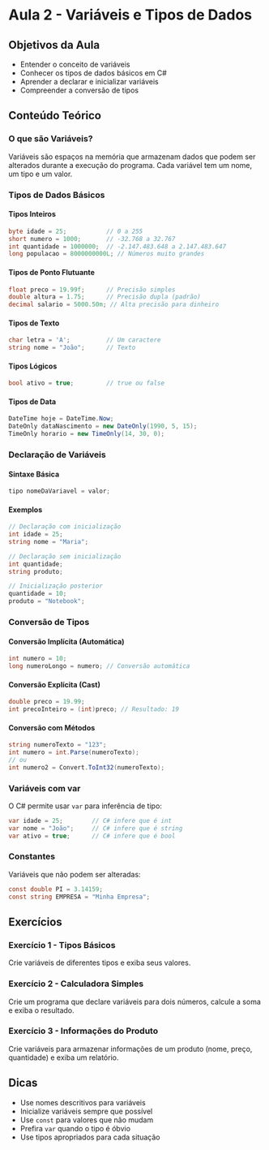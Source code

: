 # Aula 2 - Variáveis e Tipos de Dados

## Objetivos da Aula
- Entender o conceito de variáveis
- Conhecer os tipos de dados básicos em C#
- Aprender a declarar e inicializar variáveis
- Compreender a conversão de tipos

## Conteúdo Teórico

### O que são Variáveis?
Variáveis são espaços na memória que armazenam dados que podem ser alterados durante a execução do programa. Cada variável tem um nome, um tipo e um valor.

### Tipos de Dados Básicos

#### Tipos Inteiros
```csharp
byte idade = 25;           // 0 a 255
short numero = 1000;       // -32.768 a 32.767
int quantidade = 1000000;  // -2.147.483.648 a 2.147.483.647
long populacao = 8000000000L; // Números muito grandes
```

#### Tipos de Ponto Flutuante
```csharp
float preco = 19.99f;      // Precisão simples
double altura = 1.75;      // Precisão dupla (padrão)
decimal salario = 5000.50m; // Alta precisão para dinheiro
```

#### Tipos de Texto
```csharp
char letra = 'A';          // Um caractere
string nome = "João";      // Texto
```

#### Tipos Lógicos
```csharp
bool ativo = true;         // true ou false
```

#### Tipos de Data
```csharp
DateTime hoje = DateTime.Now;
DateOnly dataNascimento = new DateOnly(1990, 5, 15);
TimeOnly horario = new TimeOnly(14, 30, 0);
```

### Declaração de Variáveis

#### Sintaxe Básica
```csharp
tipo nomeDaVariavel = valor;
```

#### Exemplos
```csharp
// Declaração com inicialização
int idade = 25;
string nome = "Maria";

// Declaração sem inicialização
int quantidade;
string produto;

// Inicialização posterior
quantidade = 10;
produto = "Notebook";
```

### Conversão de Tipos

#### Conversão Implícita (Automática)
```csharp
int numero = 10;
long numeroLongo = numero; // Conversão automática
```

#### Conversão Explícita (Cast)
```csharp
double preco = 19.99;
int precoInteiro = (int)preco; // Resultado: 19
```

#### Conversão com Métodos
```csharp
string numeroTexto = "123";
int numero = int.Parse(numeroTexto);
// ou
int numero2 = Convert.ToInt32(numeroTexto);
```

### Variáveis com var

O C# permite usar `var` para inferência de tipo:
```csharp
var idade = 25;        // C# infere que é int
var nome = "João";     // C# infere que é string
var ativo = true;      // C# infere que é bool
```

### Constantes

Variáveis que não podem ser alteradas:
```csharp
const double PI = 3.14159;
const string EMPRESA = "Minha Empresa";
```

## Exercícios

### Exercício 1 - Tipos Básicos
Crie variáveis de diferentes tipos e exiba seus valores.

### Exercício 2 - Calculadora Simples
Crie um programa que declare variáveis para dois números, calcule a soma e exiba o resultado.

### Exercício 3 - Informações do Produto
Crie variáveis para armazenar informações de um produto (nome, preço, quantidade) e exiba um relatório.

## Dicas
- Use nomes descritivos para variáveis
- Inicialize variáveis sempre que possível
- Use `const` para valores que não mudam
- Prefira `var` quando o tipo é óbvio
- Use tipos apropriados para cada situação 